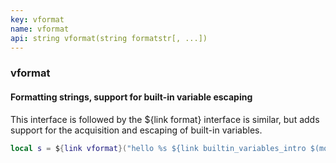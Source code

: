```yaml
---
key: vformat
name: vformat
api: string vformat(string formatstr[, ...])
---
```


### vformat

#### Formatting strings, support for built-in variable escaping

This interface is followed by the ${link format} interface is similar, but adds support for the acquisition and escaping of built-in variables.

```lua
local s = ${link vformat}("hello %s ${link builtin_variables_intro $(mode)} {link builtin_variables_intro $(arch)} ${link var_env $(env PATH)}", xmake)
```
